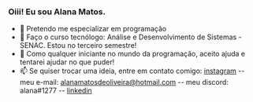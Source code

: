 ### Oiii! Eu sou Alana Matos.



- 🔭 Pretendo me especializar em programação
- 🌱 Faço o curso tecnólogo: Análise e Desenvolvimento de Sistemas - SENAC. Estou no terceiro semestre!
- 🤔 Como qualquer iniciante no mundo da programação, aceito ajuda e tentarei ajudar no que puder!
- 📫 Se quiser trocar uma ideia, entre em contato comigo: [instagram](https://www.instagram.com/_dev.lana/) -- meu e-mail: alanamatosdeoliveira@hotmail.com  --  meu discord: alana#1277 -- [linkedin](https://www.linkedin.com/in/alana-matos-259851225/)

##


